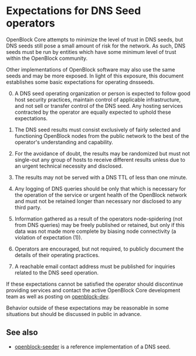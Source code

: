 Expectations for DNS Seed operators
====================================

OpenBlock Core attempts to minimize the level of trust in DNS seeds,
but DNS seeds still pose a small amount of risk for the network.
As such, DNS seeds must be run by entities which have some minimum
level of trust within the OpenBlock community.

Other implementations of OpenBlock software may also use the same
seeds and may be more exposed. In light of this exposure, this
document establishes some basic expectations for operating dnsseeds.

0. A DNS seed operating organization or person is expected to follow good
host security practices, maintain control of applicable infrastructure,
and not sell or transfer control of the DNS seed. Any hosting services
contracted by the operator are equally expected to uphold these expectations.

1. The DNS seed results must consist exclusively of fairly selected and
functioning OpenBlock nodes from the public network to the best of the
operator's understanding and capability.

2. For the avoidance of doubt, the results may be randomized but must not
single-out any group of hosts to receive different results unless due to an
urgent technical necessity and disclosed.

3. The results may not be served with a DNS TTL of less than one minute.

4. Any logging of DNS queries should be only that which is necessary
for the operation of the service or urgent health of the OpenBlock
network and must not be retained longer than necessary nor disclosed
to any third party.

5. Information gathered as a result of the operators node-spidering
(not from DNS queries) may be freely published or retained, but only
if this data was not made more complete by biasing node connectivity
(a violation of expectation (1)).

6. Operators are encouraged, but not required, to publicly document the
details of their operating practices.

7. A reachable email contact address must be published for inquiries
related to the DNS seed operation.

If these expectations cannot be satisfied the operator should
discontinue providing services and contact the active OpenBlock
Core development team as well as posting on
[openblock-dev](https://groups.google.com/forum/#!forum/openblock-dev).

Behavior outside of these expectations may be reasonable in some
situations but should be discussed in public in advance.

See also
----------
- [openblock-seeder](https://github.com/pooler/openblock-seeder) is a reference implementation of a DNS seed.
